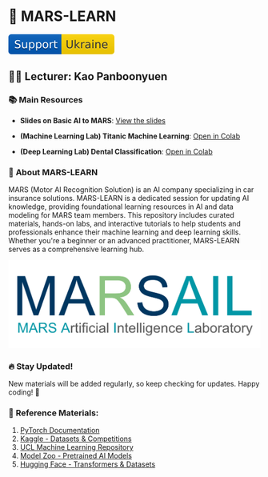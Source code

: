 # 🚀 MARS-LEARN

[![Support-Ukraine](https://raw.githubusercontent.com/kaopanboonyuen/2110446_DataScience_2021s2/main/img/Support-Ukraine-FFD500.svg)](https://supportukrainenow.org/)

## 🧑‍💻 Lecturer: Kao Panboonyuen

### 📚 **Main Resources**

- **Slides on Basic AI to MARS**: [View the slides](https://github.com/kaopanboonyuen/MARS-LEARN/blob/main/slides/20250319_BasicAI_toMARS.pdf)
  
- **(Machine Learning Lab) Titanic Machine Learning**: [Open in Colab](https://colab.research.google.com/github/kaopanboonyuen/MARS-LEARN/blob/main/code/Titanic_ML_toStudent.ipynb)

- **(Deep Learning Lab) Dental Classification**: [Open in Colab](https://colab.research.google.com/github/kaopanboonyuen/MARS-LEARN/blob/main/code/Dental_Classification_toStudent.ipynb)

### 🎯 **About MARS-LEARN**
MARS (Motor AI Recognition Solution) is an AI company specializing in car insurance solutions. MARS-LEARN is a dedicated session for updating AI knowledge, providing foundational learning resources in AI and data modeling for MARS team members. This repository includes curated materials, hands-on labs, and interactive tutorials to help students and professionals enhance their machine learning and deep learning skills. Whether you're a beginner or an advanced practitioner, MARS-LEARN serves as a comprehensive learning hub.

[![MARS AI](https://github.com/kaopanboonyuen/kaopanboonyuen.github.io/raw/main/files/MARS/MARSAIL.png)](https://github.com/kaopanboonyuen/MARS)

### 🔥 **Stay Updated!**
New materials will be added regularly, so keep checking for updates. Happy coding! 🚀

### 📖 **Reference Materials:**
1. [PyTorch Documentation](https://pytorch.org/docs/stable/index.html)
2. [Kaggle - Datasets & Competitions](https://www.kaggle.com/)
3. [UCL Machine Learning Repository](https://archive.ics.uci.edu/ml/index.php)
4. [Model Zoo - Pretrained AI Models](https://modelzoo.co/)
5. [Hugging Face - Transformers & Datasets](https://huggingface.co/)
